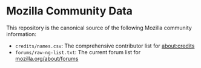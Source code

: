 # Mozilla Community Data

This repository is the canonical source of the following Mozilla community information:

* `credits/names.csv`: The comprehensive contributor list for [about:credits](https://www.mozilla.org/credits/)
* `forums/raw-ng-list.txt`: The current forum list for [mozilla.org/about/forums](https://www.mozilla.org/en-US/about/forums/)
